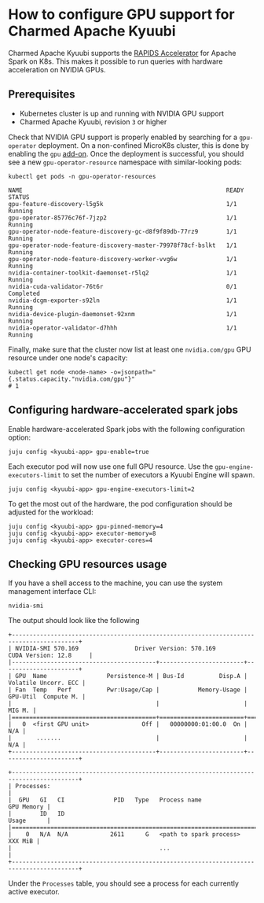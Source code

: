 # How to configure GPU support for Charmed Apache Kyuubi

Charmed Apache Kyuubi supports the [RAPIDS Accelerator](https://docs.nvidia.com/spark-rapids/index.html) for Apache Spark on K8s.
This makes it possible to run queries with hardware acceleration on NVIDIA GPUs.

## Prerequisites

- Kubernetes cluster is up and running with NVIDIA GPU support
- Charmed Apache Kyuubi, revision `3` or higher

<!-- TODO revise revision number -->

Check that NVIDIA GPU support is properly enabled by searching for a `gpu-operator` deployment.
On a non-confined MicroK8s cluster, this is done by enabling the `gpu` [add-on](https://microk8s.io/docs/addon-gpu).
Once the deployment is successful, you should see a new `gpu-operator-resource` namespace with similar-looking pods:

```shell
kubectl get pods -n gpu-operator-resources

NAME                                                          READY   STATUS
gpu-feature-discovery-l5g5k                                   1/1     Running
gpu-operator-85776c76f-7jzp2                                  1/1     Running
gpu-operator-node-feature-discovery-gc-d8f9f89db-77rz9        1/1     Running 
gpu-operator-node-feature-discovery-master-79978f78cf-bslkt   1/1     Running 
gpu-operator-node-feature-discovery-worker-vvg6w              1/1     Running  
nvidia-container-toolkit-daemonset-r5lq2                      1/1     Running   
nvidia-cuda-validator-76t6r                                   0/1     Completed  
nvidia-dcgm-exporter-s92ln                                    1/1     Running    
nvidia-device-plugin-daemonset-92xnm                          1/1     Running    
nvidia-operator-validator-d7hhh                               1/1     Running
```

Finally, make sure that the cluster now list at least one `nvidia.com/gpu` GPU resource under one node's capacity:

```shell
kubectl get node <node-name> -o=jsonpath="{.status.capacity."nvidia.com/gpu"}"  
# 1
```

## Configuring hardware-accelerated spark jobs

Enable hardware-accelerated Spark jobs with the following configuration option:

```shell
juju config <kyuubi-app> gpu-enable=true
```

Each executor pod will now use one full GPU resource.
Use the `gpu-engine-executors-limit` to set the number of executors a Kyuubi Engine will spawn.

```shell
juju config <kyuubi-app> gpu-engine-executors-limit=2
```

To get the most out of the hardware, the pod configuration should be adjusted for the workload:

```shell
juju config <kyuubi-app> gpu-pinned-memory=4
juju config <kyuubi-app> executor-memory=8
juju config <kyuubi-app> executor-cores=4
```

## Checking GPU resources usage

If you have a shell access to the machine, you can use the system management interface CLI:

```shell
nvidia-smi
```

The output should look like the following

```text
+-----------------------------------------------------------------------------------------+
| NVIDIA-SMI 570.169                Driver Version: 570.169        CUDA Version: 12.8     |
|-----------------------------------------+------------------------+----------------------+
| GPU  Name                 Persistence-M | Bus-Id          Disp.A | Volatile Uncorr. ECC |
| Fan  Temp   Perf          Pwr:Usage/Cap |           Memory-Usage | GPU-Util  Compute M. |
|                                         |                        |               MIG M. |
|=========================================+========================+======================|
|   0  <first GPU unit>               Off |   00000000:01:00.0  On |                  N/A |
|       .......                           |                        |                  N/A |
+-----------------------------------------+------------------------+----------------------+

+-----------------------------------------------------------------------------------------+
| Processes:                                                                              |
|  GPU   GI   CI              PID   Type   Process name                        GPU Memory |
|        ID   ID                                                               Usage      |
|=========================================================================================|
|    0   N/A  N/A            2611      G   <path to spark process>                XXX MiB |
|                                          ...                                            |
+-----------------------------------------------------------------------------------------+
```

Under the `Processes` table, you should see a process for each currently active executor.
